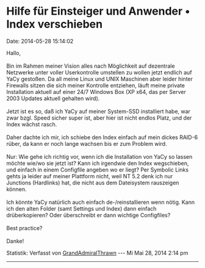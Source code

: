 Hilfe für Einsteiger und Anwender • Index verschieben
=====================================================

Date: 2014-05-28 15:14:02

Hallo,\
\
Bin im Rahmen meiner Vision alles nach Möglichkeit auf dezentrale
Netzwerke unter voller Userkontrolle umstellen zu wollen jetzt endlich
auf YaCy gestoßen. Da all meine Linux und UNIX Maschinen aber leider
hinter Firewalls sitzen die sich meiner Kontrolle entziehen, läuft meine
private Installation aktuell auf einer 24/7 Windows Box (XP x64, das per
Server 2003 Updates aktuell gehalten wird).\
\
Jetzt ist es so, daß ich YaCy auf meiner System-SSD installiert habe,
war zwar bzgl. Speed sicher super ist, aber hier ist nicht endlos Platz,
und der Index wächst rasch.\
\
Daher dachte ich mir, ich schiebe den Index einfach auf mein dickes
RAID-6 rüber, da kann er noch lange wachsen bis er zum Problem wird.\
\
Nur: Wie gehe ich richtig vor, wenn ich die Installation von YaCy so
lassen möchte wie/wo sie jetzt ist? Kann ich irgendwie den Index
wegschieben, und einfach in einem Configfile angeben wo er liegt? Per
Symbolic Links gehts ja leider auf meiner Plattform nicht, weil NT 5.2
denk ich nur Junctions (Hardlinks) hat, die nicht aus dem Dateisystem
rauszeigen können.\
\
Ich könnte YaCy natürlich auch einfach de-/reinstallieren wenn nötig.
Kann ich den alten Folder (samt Settings und Index) dann einfach
drüberkopieren? Oder überschreibt er dann wichtige Configfiles?\
\
Best practice?\
\
Danke!

Statistik: Verfasst von
[GrandAdmiralThrawn](http://forum.yacy-websuche.de/memberlist.php?mode=viewprofile&u=9412)
--- Mi Mai 28, 2014 2:14 pm

------------------------------------------------------------------------
